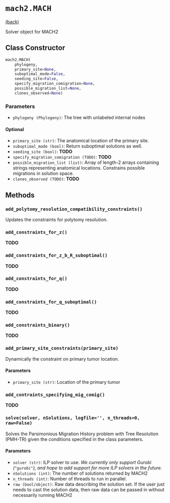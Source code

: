 <!-- markdownlint-disable MD007 -->
<!-- markdownlint-disable MD024 -->
<!-- markdownlint-disable MD036 -->

# `mach2.MACH`

[(back)](../../tutorial.md)

Solver object for MACH2

## Class Constructor

```py
mach2.MACH(
    phylogeny,
    primary_site=None,
    suboptimal_mode=False,
    seeding_site=False,
    specify_migration_comigration=None,
    possible_migration_list=None,
    clones_observed=None)
```

### Parameters

- `phylogeny (Phylogeny)`: The tree with unlabeled internal nodes

#### Optional

- `primary_site (str)`: The anatomical location of the primary site.
- `suboptimal_mode (bool)`: Return suboptimal solutions as well.
- `seeding_site (bool)`: **TODO**
- `specify_migration_comigration (TODO)`: **TODO**
- `possible_migration_list (list)`: Array of length-2 arrays containing strings representing anatomical locations. Constrains possible migrations in solution space.
- `clones_observed (TODO)`: **TODO**

## Methods

### `add_polytomy_resolution_compatibility_constraints()`

Updates the constraints for polytomy resolution.

### `add_constraints_for_z()`

**TODO**

### `add_constraints_for_z_b_R_suboptimal()`

**TODO**

### `add_constraints_for_q()`

**TODO**

### `add_constraints_for_q_suboptimal()`

**TODO**

### `add_constraints_binary()`

**TODO**

### `add_primary_site_constraints(primary_site)`

Dynamically the constraint on primary tumor location.

#### Parameters

- `primary_site (str)`: Location of the primary tumor

### `add_contraints_specifying_mig_comig()`

**TODO**

### `solve(solver, nSolutions, logfile='', n_threads=0, raw=False)`

Solves the Parsimonious Migration History problem with Tree Resolution (PMH-TR) given the conditions specified in the class parameters.

#### Parameters

- `solver (str)`: ILP solver to use. *We currently only support Gurobi (`"gurobi"`), and hope to add support for more ILP solvers in the future.*
- `nSolutions (int)`: The number of solutions returned by MACH2
- `n_threads (int)`: Number of threads to run in parallel.
- `raw (bool/object)`: Raw data describing the solution set. If the user just needs to cast the solution data, then raw data can be passed in without necessarily running MACH2
